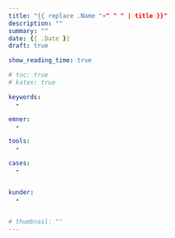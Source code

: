 ```yaml
---
title: "{{ replace .Name "-" " " | title }}"
description: ""
summary: ""
date: {{ .Date }}
draft: true

show_reading_time: true

# toc: true
# katex: true

keywords:
  -

emner:
  -

tools:
  -

cases:
  -


kunder:
  -


# thumbnail: ""
---
```

